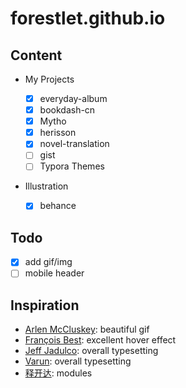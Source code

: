 # forestlet.github.io

## Content

- My Projects

  - [x] everyday-album
  - [x] bookdash-cn
  - [x] Mytho
  - [x] herisson
  - [x] novel-translation
  - [ ] gist
  - [ ] Typora Themes

- Illustration

  - [x] behance

## Todo

- [x] add gif/img
- [ ] mobile header

## Inspiration

- [Arlen McCluskey](https://www.arlenmccluskey.com/): beautiful gif
- [François Best](https://francoisbest.com/): excellent hover effect
- [Jeff Jadulco](https://jeffjadulco.com/): overall typesetting
- [Varun](https://apvarun.com/): overall typesetting
- [释开达](https://skdyiyi.com/home%2F%E4%B8%BB%E9%A1%B5): modules
